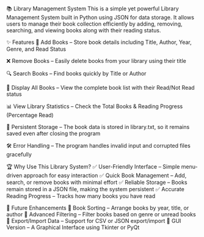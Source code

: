 📚 Library Management System
This is a simple yet powerful Library Management System built in Python using JSON for data storage.
It allows users to manage their book collection efficiently by adding, removing, searching, and viewing books along with their reading status.

✨ Features
📖 Add Books – Store book details including Title, Author, Year, Genre, and Read Status

❌ Remove Books – Easily delete books from your library using their title

🔍 Search Books – Find books quickly by Title or Author

📂 Display All Books – View the complete book list with their Read/Not Read status

📊 View Library Statistics – Check the Total Books & Reading Progress (Percentage Read)

💾 Persistent Storage – The book data is stored in library.txt, so it remains saved even after closing the program

🛠️ Error Handling – The program handles invalid input and corrupted files gracefully

🏆 Why Use This Library System?
✅ User-Friendly Interface – Simple menu-driven approach for easy interaction
✅ Quick Book Management – Add, search, or remove books with minimal effort
✅ Reliable Storage – Books remain stored in a JSON file, making the system persistent
✅ Accurate Reading Progress – Tracks how many books you have read

🔮 Future Enhancements
🔹 Book Sorting – Arrange books by year, title, or author
🔹 Advanced Filtering – Filter books based on genre or unread books
🔹 Export/Import Data – Support for CSV or JSON export/import
🔹 GUI Version – A Graphical Interface using Tkinter or PyQt

